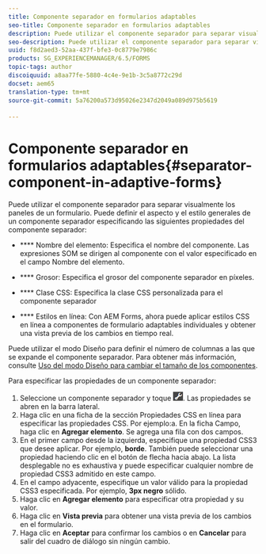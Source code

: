 ```yaml
---
title: Componente separador en formularios adaptables
seo-title: Componente separador en formularios adaptables
description: Puede utilizar el componente separador para separar visualmente secciones de un formulario.
seo-description: Puede utilizar el componente separador para separar visualmente secciones de un formulario.
uuid: f8d2aed3-52aa-437f-bfe3-0c8779e7986c
products: SG_EXPERIENCEMANAGER/6.5/FORMS
topic-tags: author
discoiquuid: a8aa77fe-5880-4c4e-9e1b-3c5a8772c29d
docset: aem65
translation-type: tm+mt
source-git-commit: 5a76200a573d95026e2347d2049a089d975b5619

---
```



# Componente separador en formularios adaptables{#separator-component-in-adaptive-forms}

Puede utilizar el componente separador para separar visualmente los paneles de un formulario. Puede definir el aspecto y el estilo generales de un componente separador especificando las siguientes propiedades del componente separador:

* **** Nombre del elemento: Especifica el nombre del componente. Las expresiones SOM se dirigen al componente con el valor especificado en el campo Nombre del elemento.
* **** Grosor: Especifica el grosor del componente separador en píxeles.

* **** Clase CSS: Especifica la clase CSS personalizada para el componente separador

* **** Estilos en línea: Con AEM Forms, ahora puede aplicar estilos CSS en línea a componentes de formulario adaptables individuales y obtener una vista previa de los cambios en tiempo real.

Puede utilizar el modo Diseño para definir el número de columnas a las que se expande el componente separador. Para obtener más información, consulte [Uso del modo Diseño para cambiar el tamaño de los componentes](../../forms/using/resize-using-layout-mode.md).

Para especificar las propiedades de un componente separador:

1. Seleccione un componente separador y toque ![cmppr](assets/cmppr.png). Las propiedades se abren en la barra lateral.
1. Haga clic en una ficha de la sección Propiedades CSS en línea para especificar las propiedades CSS. Por ejemplo:a. En la ficha Campo, haga clic en **Agregar elemento**. Se agrega una fila con dos campos.
1. En el primer campo desde la izquierda, especifique una propiedad CSS3 que desee aplicar. Por ejemplo, **borde**. También puede seleccionar una propiedad haciendo clic en el botón de flecha hacia abajo. La lista desplegable no es exhaustiva y puede especificar cualquier nombre de propiedad CSS3 admitido en este campo.
1. En el campo adyacente, especifique un valor válido para la propiedad CSS3 especificada. Por ejemplo, **3px negro** sólido.
1. Haga clic en **Agregar elemento** para especificar otra propiedad y su valor.
1. Haga clic en **Vista previa** para obtener una vista previa de los cambios en el formulario.
1. Haga clic en **Aceptar** para confirmar los cambios o en **Cancelar** para salir del cuadro de diálogo sin ningún cambio.

